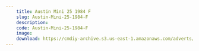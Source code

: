 ```yaml
---
    title: Austin Mini 25 1984 F
    slug: Austin-Mini-25-1984-F
    description:
    code: Austin-Mini-25-1984-F
    image:
    download: https://cmdiy-archive.s3.us-east-1.amazonaws.com/adverts/documents/Austin+Mini+25+1984+F.pdf
---
```

<!-- Content of the page -->

##
        